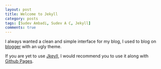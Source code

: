 ```yaml
---
layout: post
title: Welcome to Jekyll 
category: posts
tags: [Sudev Ambadi, Sudev A C, Jekyll]
comments: true
---
```


I always wanted a clean and simple interface for my blog, I used to blog on [blogger](http://www.sudevshares.blogspot.com) with an ugly theme.    

If you are yet to use [Jkeyll](https://jekyllrb.com/), I would recommend you to use it along with [Github Pages](https://pages.github.com).




